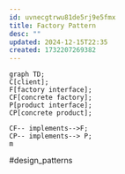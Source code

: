 ```yaml
---
id: uvnecgtrwu81de5rj9e5fmx
title: Factory Pattern
desc: ""
updated: 2024-12-15T22:35
created: 1732207269382
---
```

```mermaid
graph TD;
C[client];
F[factory interface];
CF[concrete factory];
P[product interface];
CP[concrete product];

CF-- implements-->F;
CP-- implements--> P;
m
```

#design_patterns
